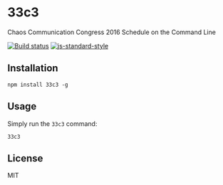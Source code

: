 # 33c3

Chaos Communication Congress 2016 Schedule on the Command Line

[![Build status](https://travis-ci.org/watson/33c3.svg?branch=master)](https://travis-ci.org/watson/33c3)
[![js-standard-style](https://img.shields.io/badge/code%20style-standard-brightgreen.svg?style=flat)](https://github.com/feross/standard)

## Installation

```
npm install 33c3 -g
```

## Usage

Simply run the `33c3` command:

```
33c3
```

## License

MIT
